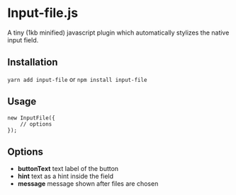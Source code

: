 # Input-file.js

A tiny (1kb minified) javascript plugin which automatically stylizes the native input field.

## Installation

`yarn add input-file` or `npm install input-file`

## Usage

```
new InputFile({
	// options
});
```

## Options
- **buttonText** text label of the button
- **hint** text as a hint inside the field
- **message** message shown after files are chosen
